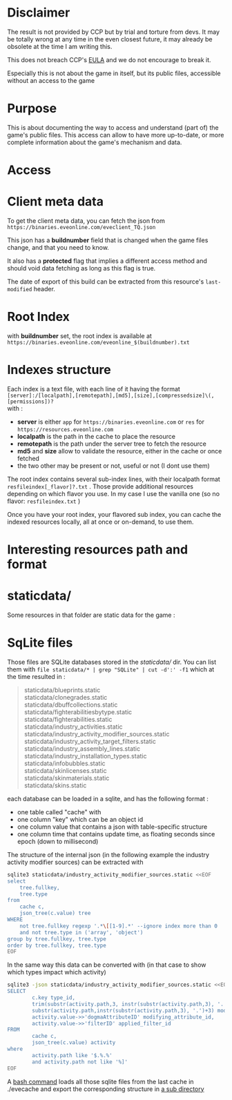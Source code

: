 Disclaimer
=

The result is not provided by CCP but by trial and torture from devs. It may be totally wrong at any time in the even closest future, it may already be obsolete at the time I am writing this.

This does not breach CCP's [EULA](https://support.eveonline.com/hc/en-us/articles/8413329735580-EVE-Online-End-User-License-Agreement) and we do not encourage to break it.

Especially this is not about the game in itself, but its public files, accessible without an access to the game

Purpose
=

This is about documenting the way to access and understand (part of) the game's public files. This access can allow to have more up-to-date, or more complete information about the game's mechanism and data.

Access
=

Client meta data
==

To get the client meta data, you can fetch the json from `https://binaries.eveonline.com/eveclient_TQ.json`

This json has a **buildnumber** field that is changed when the game files change, and that you need to know.

It also has a **protected** flag that implies a different access method and should void data fetching as long as this flag is true.

The date of export of this build can be extracted from this resource's `last-modified` header.

Root Index
==

with **buildnumber** set, the root index is available at `https://binaries.eveonline.com/eveonline_$(buildnumber).txt`

Indexes structure
==

Each index is a text file, with each line of it having the format  
`[server]:/[localpath],[remotepath],[md5],[size],[compressedsize]\(,[permissions])?`  
with :

 - **server** is either `app` for `https://binaries.eveonline.com` or `res` for `https://resources.eveonline.com`
 - **localpath** is the path in the cache to place the resource
 - **remotepath** is the path under the server tree to fetch the resource
 - **md5** and **size** allow to validate the resource, either in the cache or once fetched
 - the two other may be present or not, useful or not (I dont use them)

The root index contains several sub-index lines, with their localpath format `resfileindex[_flavor]?.txt` . Those provide additional resources depending on which flavor you use. In my case I use the vanilla one (so no flavor: `resfileindex.txt` )

Once you have your root index, your flavored sub index, you can cache the indexed resources locally, all at once or on-demand, to use them.

Interesting resources path and format
==

staticdata/
==

Some resources in that folder are static data for the game :

SqLite files
===

Those files are SQLite databases stored in the *staticdata/* dir. You can list them with `file staticdata/* | grep "SQLite" | cut -d':' -f1` which at the time resulted in :

>staticdata/blueprints.static  
staticdata/clonegrades.static  
staticdata/dbuffcollections.static  
staticdata/fighterabilitiesbytype.static  
staticdata/fighterabilities.static  
staticdata/industry_activities.static  
staticdata/industry_activity_modifier_sources.static  
staticdata/industry_activity_target_filters.static  
staticdata/industry_assembly_lines.static  
staticdata/industry_installation_types.static  
staticdata/infobubbles.static  
staticdata/skinlicenses.static  
staticdata/skinmaterials.static  
staticdata/skins.static

each database can be loaded in a sqlite, and has the following format :

 - one table called "cache" with
 - one column "key" which can be an object id
 - one column value that contains a json with table-specific structure
 - one column time that contains update time, as floating seconds since epoch (down to millisecond)

The structure of the internal json (in the following example the industry activity modifier sources) can be extracted with 

```bash
sqlite3 staticdata/industry_activity_modifier_sources.static <<EOF
select 
	tree.fullkey,
	tree.type
from
	cache c,
	json_tree(c.value) tree
WHERE
	not tree.fullkey regexp '.*\[[1-9].*' --ignore index more than 0
	and not tree.type in ('array', 'object')
group by tree.fullkey, tree.type
order by tree.fullkey, tree.type
EOF
```

In the same way this data can be converted with (in that case to show which types impact which activity)

```bash
sqlite3 -json staticdata/industry_activity_modifier_sources.static <<EOF
SELECT
        c.key type_id,
        trim(substr(activity.path,3, instr(substr(activity.path,3), '.')-1), '"') activity_name,        
        substr(activity.path,instr(substr(activity.path,3), '.')+3) modified,
        activity.value->>'dogmaAttributeID' modifying_attribute_id,
        activity.value->>'filterID' applied_filter_id
FROM
        cache c,
        json_tree(c.value) activity
where
        activity.path like '$.%.%'
        and activity.path not like '%]'
EOF
```

A [bash command](./sh/sqlstructure) loads all those sqlite files from the last cache in ./evecache and export the corresponding structure in [a sub directory](./structure/staticdata/)
